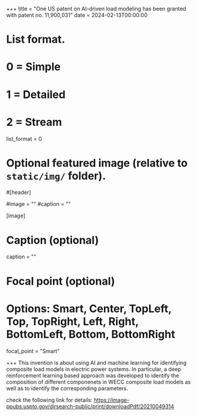 +++
title = "One US patent on AI-driven load modeling has been granted with patent no. 11,900,031"
date = 2024-02-13T00:00:00

# List format.
#   0 = Simple
#   1 = Detailed
#   2 = Stream
list_format = 0

# Optional featured image (relative to `static/img/` folder).
#[header]

#image = ""
#caption = ""

[image]
  # Caption (optional)
  caption = ""
  
  # Focal point (optional)
  # Options: Smart, Center, TopLeft, Top, TopRight, Left, Right, BottomLeft, Bottom, BottomRight
  focal_point = "Smart"

+++
This invention is about using AI and machine learning for identifying composite load models in electric power systems. In particular, a deep reinforcement learning based approach was developed to identify the composition of different componenets in WECC composite load models as well as to identify the corresponding parameters.

check the following link for details: https://image-ppubs.uspto.gov/dirsearch-public/print/downloadPdf/20210049314

